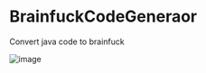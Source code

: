 # BrainfuckCodeGeneraor
Convert java code to brainfuck

![image](https://github.com/user-attachments/assets/8957130f-b00a-4007-89b9-0f549d9477c4)
